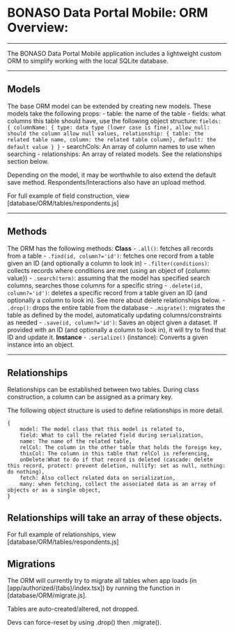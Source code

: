# BONASO Data Portal Mobile: ORM Overview:

---

The BONASO Data Portal Mobile application includes a lightweight custom ORM to simplify working with the local SQLite database.

---

## Models
The base ORM model can be extended by creating new models. These models take the following props:
    - table: the name of the table
    - fields: what columns this table should have, use the following object structure:
        ```
        fields: {
            columnName: {
                type: data type (lower case is fine),
                allow_null: should the column allow null values,
                relationship: { table: the related table name, column: the related table column},
                default: the default value
            }
        }
        ```
    - searchCols: An array of column names to use when searching
    - relationships: An array of related models. See the relationships section below.
    
Depending on the model, it may be worthwhile to also extend the default save method. Respondents/Interactions also have an upload method. 

For full example of field construction, view [database/ORM/tables/respondents.js]

---

## Methods
The ORM has the following methods:
**Class**
    - `.all()`: fetches all records from a table
    - `.find(id, column?='id')`: fetches one record from a table given an ID (and optionally a column to look in)
    - `.filter(conditions)`: collects records where conditions are met (using an object of {column: value})
    - `.search(term)`: assuming that the model has specified search columns, searches those columns for a specific string
    - `.delete(id, column?='id')`: deletes a specific record from a table given an ID (and optionally a column to look in). See more about delete relationships below.
    - `.drop()`: drops the entire table from the database
    - `.migrate()`: migrates the table as defined by the model, automatically updating columns/constraints as needed
    - `.save(id, column?='id')`: Saves an object given a dataset. If provided with an ID (and optionally a column to look in), it will try to find that ID and update it.
**Instance**
    - `.serialize()` (instance): Converts a given instance into an object.
     

---

## Relationships
Relationships can be established between two tables. During class construction, a column can be assigned as a primary key. 

The following object structure is used to define relationships in more detail.
```
{
    model: The model class that this model is related to,
    field: What to call the related field during serialization,
    name: The name of the related table,
    relCol: The column in the other table that holds the foreign key,
    thisCol: The column in this table that relCol is referencing,
    onDelete:What to do if that record is deleted (cascade: delete this record, protect: prevent deletion, nullify: set as null, nothing: do nothing),
    fetch: Also collect related data on serialization,
    many: when fetching, collect the associated data as an array of objects or as a single object,
}
```

Relationships will take an array of these objects. 
---

For full example of relationships, view [database/ORM/tables/respondents.js]

## Migrations
The ORM will currently try to migrate all tables when app loads (in [app/authorized/(tabs)/index.tsx]) by running the function in [database/ORM/migrate.js].

Tables are auto-created/altered, not dropped.

Devs can force-reset by using .drop() then .migrate().

